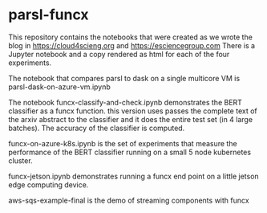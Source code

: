 # parsl-funcx
This repository contains the notebooks that were created as we wrote the blog in https://cloud4scieng.org and https://esciencegroup.com 
There is a Jupyter notebook and a copy rendered as html for each of the four experiments.

The notebook that compares parsl to dask on a single multicore VM is parsl-dask-on-azure-vm.ipynb

The notebook funcx-classify-and-check.ipynb demonstrates the BERT classifier as a funcx function.  this version uses passes the complete text of the arxiv abstract to the classifier and it does the entire test set (in 4 large batches).  The accuracy of the classifier is computed.

funcx-on-azure-k8s.ipynb is the set of experiments that measure the performance of the BERT classifier running on a small 5 node kubernetes cluster.

funcx-jetson.ipynb demonstrates running a funcx end point on a little jetson edge computing device.  

aws-sqs-example-final is the demo of streaming components with funcx
